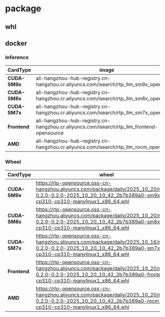 # package

## whl



## docker
### Inference

| **CardType**              | **image** | **tag** |
|--------------------------|-------------------|-------------------|
| **CUDA-SM9x**           | ali-hangzhou-hub-registry.cn-hangzhou.cr.aliyuncs.com/isearch/rtp_llm_sm9x_opensource | 0.2.0_0.2.0_2025_10_20_10_42_2b7b389a0    |
| **CUDA-SM8x**           | ali-hangzhou-hub-registry.cn-hangzhou.cr.aliyuncs.com/isearch/rtp_llm_sm8x_opensource | 0.2.0_0.2.0_2025_10_20_10_42_2b7b389a0    |
| **CUDA-SM7x**           | ali-hangzhou-hub-registry.cn-hangzhou.cr.aliyuncs.com/isearch/rtp_llm_sm7x_opensource | 0.2.0_0.2.0_2025_10_20_10_42_2b7b389a0    |
| **Frontend**           | ali-hangzhou-hub-registry.cn-hangzhou.cr.aliyuncs.com/isearch/rtp_llm_frontend-opensource | 0.2.0_0.2.0_2025_10_20_10_42_2b7b389a0    |
| **AMD**           | ali-hangzhou-hub-registry.cn-hangzhou.cr.aliyuncs.com/isearch/rtp_llm_rocm_opensource | 0.2.0_0.2.0_2025_10_20_10_42_2b7b389a0    |

### Wheel


| **CardType**              | **wheel** |
|--------------------------|-------------------|
| **CUDA-SM9x**           | https://rtp-opensource.oss-cn-hangzhou.aliyuncs.com/package/daily/2025_10_20/rtp_llm-0.2.0-0.2.0-2025_10_20_10_42_2b7b389a0-sm9x-cp310-cp310-manylinux1_x86_64.whl |
| **CUDA-SM8x**           | https://rtp-opensource.oss-cn-hangzhou.aliyuncs.com/package/daily/2025_10_20/rtp_llm-0.2.0-0.2.0-2025_10_20_10_42_2b7b389a0-sm8x-cp310-cp310-manylinux1_x86_64.whl |
| **CUDA-SM7x**           | https://rtp-opensource.oss-cn-hangzhou.aliyuncs.com/package/daily/2025_10_16/rtp_llm-0.2.0-0.2.0-2025_10_20_10_42_2b7b389a0-sm7x-cp310-cp310-manylinux1_x86_64.whl |
| **Frontend**           | https://rtp-opensource.oss-cn-hangzhou.aliyuncs.com/package/daily/2025_10_20/rtp_llm-0.2.0-0.2.0-2025_10_20_10_42_2b7b389a0-frontend-cp310-cp310-manylinux1_x86_64.whl |
| **AMD**           | https://rtp-opensource.oss-cn-hangzhou.aliyuncs.com/package/daily/2025_10_20/rtp_llm-0.2.0-0.2.0-2025_10_20_10_42_2b7b389a0-rocm-cp310-cp310-manylinux1_x86_64.whl |